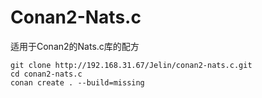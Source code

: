 # Conan2-Nats.c

适用于Conan2的Nats.c库的配方

```
git clone http://192.168.31.67/Jelin/conan2-nats.c.git
cd conan2-nats.c
conan create . --build=missing
```

